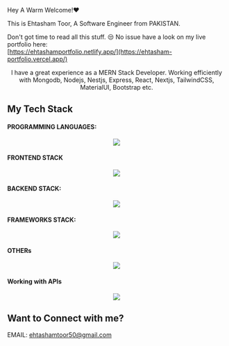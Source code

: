 Hey A Warm Welcome!❤️

This is Ehtasham Toor, A Software Engineer from PAKISTAN.

Don't got time to read all this stuff. 😒 No issue have a look on my live portfolio here:<br/>
[https://ehtashamportfolio.netlify.app/](https://ehtasham-portfolio.vercel.app/)

<p align="center">I have a great experience as a MERN Stack Developer. Working efficiently with Mongodb, Nodejs, Nestjs, Express, React, Nextjs, TailwindCSS, MaterialUI, Bootstrap etc. </p>

<h2>My Tech Stack</h2>

<h4>PROGRAMMING LANGUAGES:</h4>

<p align="center">
  <a href="https://skillicons.dev">
    <img src="https://skillicons.dev/icons?i=javascript,ts,py,&theme=light" />
  </a>
</p>

<h4>FRONTEND STACK</h4>
<p align="center">
  <a href="https://skillicons.dev">
    <img src="https://skillicons.dev/icons?i=html,css,react,bootstrap,tailwind,materialui,figma,redux,&theme=light" />
  </a>
</p>

<h4>BACKEND STACK:</h4>

<p align="center">
  <a href="https://skillicons.dev">
    <img src="https://skillicons.dev/icons?i=nodejs,express,mongodb,firebase,&theme=light" />
  </a>
</p>

<h4>FRAMEWORKS STACK:</h4>

<p align="center">
  <a href="https://skillicons.dev">
    <img src="https://skillicons.dev/icons?i=nextjs,nestjs&theme=light" />
  </a>
</p>

<h4>OTHERs</h4>

<p align="center">
  <a href="https://skillicons.dev">
    <img src="https://skillicons.dev/icons?i=docker,jest,&theme=light" />
  </a>
</p>

<h4>Working with APIs</h4>

<p align="center">
  <a href="https://skillicons.dev">
    <img src="https://skillicons.dev/icons?i=fastapi,&theme=light" />
  </a>
</p>

<h2>Want to Connect with me?</h2>

EMAIL: ehtashamtoor50@gmail.com
